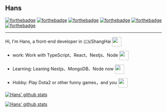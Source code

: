 ## Hans
[![forthebadge](https://forthebadge.com/images/badges/ages-18.svg)](https://forthebadge.com)
[![forthebadge](https://forthebadge.com/images/badges/uses-css.svg)](https://forthebadge.com)
[![forthebadge](https://forthebadge.com/images/badges/uses-html.svg)](https://forthebadge.com)
[![forthebadge](https://forthebadge.com/images/badges/uses-js.svg)](https://forthebadge.com)
[![forthebadge](https://forthebadge.com/images/badges/built-with-love.svg)](https://forthebadge.com)
[![forthebadge](https://forthebadge.com/images/badges/for-you.svg)](https://forthebadge.com)

------------------------------------------------------------------------------------------------------

Hi, I'm Hans, a front-end developer in 🇨🇳ShangHai <img src="https://wx4.sinaimg.cn/large/006ahuzrly1gf1b9zd3bzg305x037gmc.gif" height="30" align="center" />

- work: Work with TypeScript、React、Nestjs、Node <img src="https://wx4.sinaimg.cn/large/006ahuzrly1gf1b9zpvprg306h036dga.gif" height="30" align="center" />

- Learning: Leaning Nestjs、MongoDB、Node now <img src="https://wx3.sinaimg.cn/large/006ahuzrly1gf1bdl63tfg305q036js6.gif" height="30" align="center" />

- Hobby: Play Dota2 or other funny games，and you <img src="https://wx1.sinaimg.cn/large/006ahuzrly1gf1ba12plgg30cu036gn3.gif" height="30" align="center" />

[![Hans' github stats](https://github-readme-stats.vercel.app/api?username=MatchaDog&theme=dracula&show_icons=true&count_private=true)](https://github.com/anuraghazra/github-readme-stats)

[![Hans' github stats](https://github-readme-stats.vercel.app/api/top-langs/?username=MatchaDog&layout=compact&theme=dracula)](https://github.com/anuraghazra/github-readme-stats)

